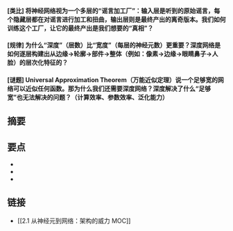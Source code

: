 #### [类比] 将神经网络视为一个多层的“谣言加工厂”：输入层是听到的原始谣言，每个隐藏层都在对谣言进行加工和扭曲，输出层则是最终产出的离奇版本。我们如何训练这个工厂，让它的最终产出是我们想要的“真相”？


#### [规律] 为什么“深度”（层数）比“宽度”（每层的神经元数）更重要？深度网络是如何逐层构建出从边缘->轮廓->部件->整体（例如：像素->边缘->眼睛鼻子->人脸）的层次化特征的？


#### [谜题] Universal Approximation Theorem（万能近似定理）说一个足够宽的网络可以近似任何函数。那为什么我们还需要深度网络？深度解决了什么“足够宽”也无法解决的问题？（计算效率、参数效率、泛化能力）


## 摘要


## 要点

- 
- 
- 

## 链接

- [[2.1 从神经元到网络：架构的威力 MOC]]
